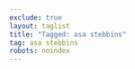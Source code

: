 ```yaml
---
exclude: true
layout: taglist
title: "Tagged: asa stebbins"
tag: asa stebbins
robots: noindex
---
```

